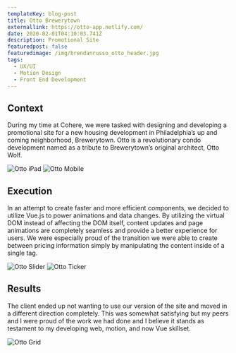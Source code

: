 ```yaml
---
templateKey: blog-post
title: Otto Brewerytown
externallink: https://otto-app.netlify.com/
date: 2020-02-01T04:10:03.741Z
description: Promotional Site
featuredpost: false
featuredimage: /img/brendanrusso_otto_header.jpg
tags:
  - UX/UI
  - Motion Design
  - Front End Development
---
```

## Context

During my time at Cohere, we were tasked with designing and developing a promotional site for a new housing development in Philadelphia’s up and coming neighborhood, Brewerytown. Otto is a revolutionary condo development named as a tribute to Brewerytown’s original architect, Otto Wolf.

<div> 

<img src="//a.storyblok.com/f/52110/7111x4000/e441891293/brendanrusso_otto_ipad.jpg" alt="Otto iPad">
<img src="//a.storyblok.com/f/52110/5333x3000/cbdd8a11a6/brendanrusso_otto_mobile.jpg" alt="Otto Mobile">

</div>


## Execution

In an attempt to create faster and more efficient components, we decided to utilize Vue.js to power animations and data changes. By utilizing the virtual DOM instead of affecting the DOM itself, content updates and page animations are completely seamless and provide a better experience for users. We were especially proud of the transition we were able to create between pricing information simply by manipulating the content inside of a single tag.

<div> 

<img src="//a.storyblok.com/f/52110/960x540/d8c961bbab/brendanrusso_otto_slider.gif" alt="Otto Slider">
<img src="//a.storyblok.com/f/52110/960x540/6d9b143c88/brendanrusso_otto_ticker.gif" alt="Otto Ticker">

</div>


## Results

The client ended up not wanting to use our version of the site and moved in a different direction completely. This was somewhat satisfying but my peers and I were proud of the work we had done and I believe it stands as testament to my developing web, motion, and now Vue skillset.

<div> 

<img src="//a.storyblok.com/f/52110/6222x3500/b87cde7bbe/brendanrusso_otto_grid.jpg" alt="Otto Grid">

</div>

